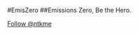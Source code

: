 #EmisZero
##Emissions Zero, Be the Hero.

<!-- Place this tag where you want the button to render. -->
<a class="github-button" href="tbd" data-size="large" aria-label="Follow @ntkme on GitHub">Follow @ntkme</a>
